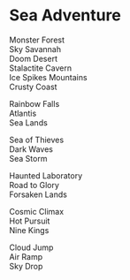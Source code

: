# Sea Adventure

Monster Forest  
Sky Savannah  
Doom Desert  
Stalactite Cavern  
Ice Spikes Mountains  
Crusty Coast  

Rainbow Falls  
Atlantis  
Sea Lands  

Sea of Thieves  
Dark Waves  
Sea Storm  

Haunted Laboratory  
Road to Glory  
Forsaken Lands  

Cosmic Climax  
Hot Pursuit  
Nine Kings  

Cloud Jump  
Air Ramp  
Sky Drop  
